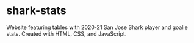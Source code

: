 # shark-stats
Website featuring tables with 2020-21 San Jose Shark player and goalie stats.
Created with HTML, CSS, and JavaScript.